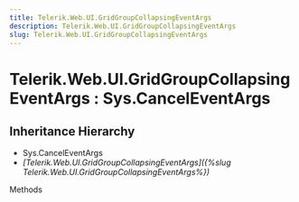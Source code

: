 ```yaml
---
title: Telerik.Web.UI.GridGroupCollapsingEventArgs
description: Telerik.Web.UI.GridGroupCollapsingEventArgs
slug: Telerik.Web.UI.GridGroupCollapsingEventArgs
---
```


# Telerik.Web.UI.GridGroupCollapsingEventArgs : Sys.CancelEventArgs 

## Inheritance Hierarchy

* Sys.CancelEventArgs
* *[Telerik.Web.UI.GridGroupCollapsingEventArgs]({%slug Telerik.Web.UI.GridGroupCollapsingEventArgs%})*


Methods




